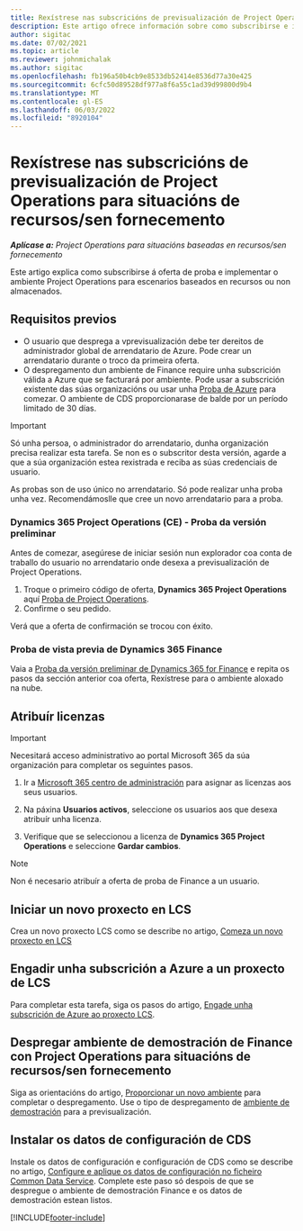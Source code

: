 ```yaml
---
title: Rexístrese nas subscricións de previsualización de Project Operations para situacións de recursos/sen fornecemento
description: Este artigo ofrece información sobre como subscribirse e implementar as operacións do proxecto para escenarios baseados en recursos ou non almacenados.
author: sigitac
ms.date: 07/02/2021
ms.topic: article
ms.reviewer: johnmichalak
ms.author: sigitac
ms.openlocfilehash: fb196a50b4cb9e8533db52414e8536d77a30e425
ms.sourcegitcommit: 6cfc50d89528df977a8f6a55c1ad39d99800d9b4
ms.translationtype: MT
ms.contentlocale: gl-ES
ms.lasthandoff: 06/03/2022
ms.locfileid: "8920104"
---
```

# <a name="sign-up-for-project-operations-preview-subscriptions-for-resource-non-stocked-scenarios"></a>Rexístrese nas subscricións de previsualización de Project Operations para situacións de recursos/sen fornecemento

_**Aplícase a:** Project Operations para situacións baseadas en recursos/sen fornecemento_



Este artigo explica como subscribirse á oferta de proba e implementar o ambiente Project Operations para escenarios baseados en recursos ou non almacenados.

## <a name="prerequisites"></a>Requisitos previos
- O usuario que desprega a vprevisualización debe ter dereitos de administrador global de arrendatario de Azure. Pode crear un arrendatario durante o troco da primeira oferta. 
- O despregamento dun ambiente de Finance require unha subscrición válida a Azure que se facturará por ambiente. Pode usar a subscrición existente das súas organizacións ou usar unha [Proba de Azure](https://azure.microsoft.com/free/) para comezar. O ambiente de CDS proporcionarase de balde por un período limitado de 30 días.

> [!IMPORTANT]
> Só unha persoa, o administrador do arrendatario, dunha organización precisa realizar esta tarefa. Se non es o subscritor desta versión, agarde a que a súa organización estea rexistrada e reciba as súas credenciais de usuario.
> 
> As probas son de uso único no arrendatario. Só pode realizar unha proba unha vez. Recomendámoslle que cree un novo arrendatario para a proba.


### <a name="dynamics-365-project-operations-ce---preview-trial"></a>Dynamics 365 Project Operations (CE) - Proba da versión preliminar 

Antes de comezar, asegúrese de iniciar sesión nun explorador coa conta de traballo do usuario no arrendatario onde desexa a previsualización de Project Operations.

1. Troque o primeiro código de oferta, **Dynamics 365 Project Operations** aquí [Proba de Project Operations](https://aka.ms/try-po).
2. Confirme o seu pedido.

  Verá que a oferta de confirmación se trocou con éxito.

### <a name="dynamics-365-finance-preview-trial"></a>Proba de vista previa de Dynamics 365 Finance

Vaia a [Proba da versión preliminar de Dynamics 365 for Finance](https://aka.ms/trypoche) e repita os pasos da sección anterior coa oferta, Rexístrese para o ambiente aloxado na nube.  

## <a name="assign-licenses"></a>Atribuír licenzas

> [!IMPORTANT]
> Necesitará acceso administrativo ao portal Microsoft 365 da súa organización para completar os seguintes pasos.

1. Ir a [Microsoft 365 centro de administración](https://portal.office.com/) para asignar as licenzas aos seus usuarios.

2. Na páxina **Usuarios activos**, seleccione os usuarios aos que desexa atribuír unha licenza.

3. Verifique que se seleccionou a licenza de **Dynamics 365 Project Operations** e seleccione **Gardar cambios**.

> [!NOTE]
> Non é necesario atribuír a oferta de proba de Finance a un usuario.

## <a name="start-a-new-project-in-lcs"></a>Iniciar un novo proxecto en LCS

Crea un novo proxecto LCS como se describe no artigo, [Comeza un novo proxecto en LCS](create-lcs-project.md)

## <a name="add-an-azure-subscription-to-an-lcs-project"></a>Engadir unha subscrición a Azure a un proxecto de LCS

Para completar esta tarefa, siga os pasos do artigo, [Engade unha subscrición de Azure ao proxecto LCS](resource-add-azure-subscription-lcs-project.md).

## <a name="deploy-finance-demo-environment-with-project-operations-for-resourcenon-stocked-scenarios"></a>Despregar ambiente de demostración de Finance con Project Operations para situacións de recursos/sen fornecemento

Siga as orientacións do artigo, [Proporcionar un novo ambiente](resource-provision-new-environment.md) para completar o despregamento. Use o tipo de despregamento de [ambiente de demostración](/dynamics365/fin-ops-core/dev-itpro/deployment/deploy-demo-environment) para a previsualización. 

## <a name="install-cds-setup-and-configuration-data"></a>Instalar os datos de configuración de CDS

Instale os datos de configuración e configuración de CDS como se describe no artigo, [Configure e aplique os datos de configuración no ficheiro Common Data Service](resource-apply-pro-setup-config-data.md).
Complete este paso só despois de que se despregue o ambiente de demostración Finance e os datos de demostración estean listos.


[!INCLUDE[footer-include](../includes/footer-banner.md)]
